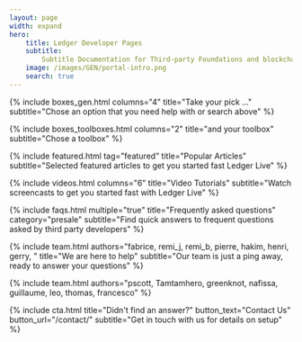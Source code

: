 ```yaml
---
layout: page
width: expand
hero:
    title: Ledger Developer Pages
    subtitle:
        Subtitle Documentation for Third-party Foundations and blockchain teams who want to develop their currency and services in the Desktop and Mobile versions of Ledger Live
    image: /images/GEN/portal-intro.png
    search: true
---
```


{% include boxes_gen.html columns="4" title="Take your pick ..." subtitle="Chose an option that you need help with or search above" %}

{% include boxes_toolboxes.html columns="2" title="and your toolbox" subtitle="Chose a toolbox" %}

{% include featured.html tag="featured" title="Popular Articles" subtitle="Selected featured articles to get you started fast Ledger Live" %}

{% include videos.html columns="6" title="Video Tutorials" subtitle="Watch screencasts to get you started fast with Ledger Live" %}

{% include faqs.html multiple="true" title="Frequently asked questions" category="presale" subtitle="Find quick answers to frequent  questions asked by third party developers" %}

{% include team.html authors="fabrice, remi_j, remi_b, pierre, hakim, henri, gerry, " title="We are here to help" subtitle="Our team is just a ping away, ready to answer your questions" %}

{% include team.html authors="pscott, Tamtamhero, greenknot, nafissa, guillaume, leo, thomas, francesco" %}

{% include cta.html title="Didn't find an answer?" button_text="Contact Us" button_url="/contact/" subtitle="Get in touch with us for details on setup" %}

